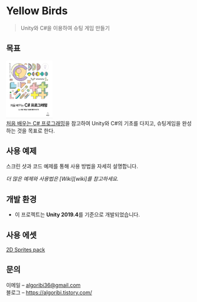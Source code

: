 # Yellow Birds
> Unity와 C#을 이용하여 슈팅 게임 만들기

## 목표
<img src="YellowBirds/img/book.PNG" width="25%" height="15%" alt="RubberDuck"></img><br/>
[처음 배우는 C# 프로그래밍](https://wikibook.co.kr/csharp-unity/)을 참고하여 Unity와 C#의 기초를 다지고, 슈팅게임을 완성하는 것을 목표로 한다.

## 사용 예제

스크린 샷과 코드 예제를 통해 사용 방법을 자세히 설명합니다.

_더 많은 예제와 사용법은 [Wiki][wiki]를 참고하세요._

## 개발 환경
* 이 프로젝트는 **Unity 2019.4**를 기준으로 개발되었습니다.

## 사용 에셋
[2D Sprites pack](https://assetstore.unity.com/packages/essentials/asset-packs/2d-sprites-pack-73728)

## 문의
이메일 – algoribi36@gmail.com<br/>
블로그 – https://algoribi.tistory.com/
